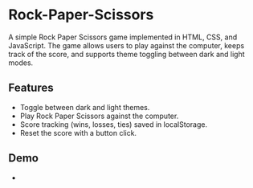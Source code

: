 # Rock-Paper-Scissors

A simple Rock Paper Scissors game implemented in HTML, CSS, and JavaScript. The game allows users to play against the computer, keeps track of the score, and supports theme toggling between dark and light modes.

## Features

- Toggle between dark and light themes.
- Play Rock Paper Scissors against the computer.
- Score tracking (wins, losses, ties) saved in localStorage.
- Reset the score with a button click.

## Demo

-
